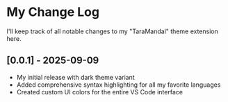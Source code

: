 # My Change Log

I'll keep track of all notable changes to my "TaraMandal" theme extension here.

## [0.0.1] - 2025-09-09

- My initial release with dark theme variant
- Added comprehensive syntax highlighting for all my favorite languages
- Created custom UI colors for the entire VS Code interface
